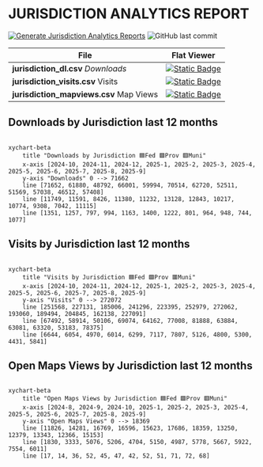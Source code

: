 # JURISDICTION ANALYTICS REPORT
[![Generate Jurisdiction Analytics Reports](https://github.com/open-data/analytics-corporate-reporting/actions/workflows/action_jurisdiction.yml/badge.svg)](https://github.com/open-data/analytics-corporate-reporting/actions/workflows/action_jurisdiction.yml)
![GitHub last commit](https://img.shields.io/github/last-commit/open-data/analytics-corporate-reporting?path=JURISDICTION_ANALYTICS_REPORT/readme.md)

| File | Flat Viewer |
|--|--|
|**jurisdiction_dl.csv**  *Downloads*  | [![Static Badge](https://img.shields.io/badge/Open%20in%20Flatdata%20Viewer-FF00E8?style=for-the-badge&logo=github&logoColor=black)](https://flatgithub.com/open-data/analytics-corporate-reporting?filename=JURISDICTION_ANALYTICS_REPORT/jurisdiction_dl.csv)|
|**jurisdiction_visits.csv** Visits|[![Static Badge](https://img.shields.io/badge/Open%20in%20Flatdata%20Viewer-FF00E8?style=for-the-badge&logo=github&logoColor=black)](https://flatgithub.com/open-data/analytics-corporate-reporting?filename=JURISDICTION_ANALYTICS_REPORT/jurisdiction_visits.csv)|
|**jurisdiction_mapviews.csv** Map Views|[![Static Badge](https://img.shields.io/badge/Open%20in%20Flatdata%20Viewer-FF00E8?style=for-the-badge&logo=github&logoColor=black)](https://flatgithub.com/open-data/analytics-corporate-reporting?filename=JURISDICTION_ANALYTICS_REPORT/jurisdiction_mapviews.csv)|

## Downloads by Jurisdiction last 12 months

```mermaid

xychart-beta
    title "Downloads by Jurisdiction 🟦Fed 🟩Prov 🟥Muni"
    x-axis [2024-10, 2024-11, 2024-12, 2025-1, 2025-2, 2025-3, 2025-4, 2025-5, 2025-6, 2025-7, 2025-8, 2025-9]
    y-axis "Downloads" 0 --> 71662
    line [71652, 61880, 48792, 66001, 59994, 70514, 62720, 52511, 51569, 57038, 46512, 57408]
    line [11749, 11591, 8426, 11380, 11232, 13128, 12843, 10217, 10774, 9308, 7042, 11115]
    line [1351, 1257, 797, 994, 1163, 1400, 1222, 801, 964, 948, 744, 1077]
```

## Visits by Jurisdiction last 12 months

```mermaid

xychart-beta
    title "Visits by Jurisdiction 🟦Fed 🟩Prov 🟥Muni"
    x-axis [2024-10, 2024-11, 2024-12, 2025-1, 2025-2, 2025-3, 2025-4, 2025-5, 2025-6, 2025-7, 2025-8, 2025-9]
    y-axis "Visits" 0 --> 272072
    line [251568, 227131, 185006, 241296, 223395, 252979, 272062, 193060, 189494, 204845, 162138, 227091]
    line [67492, 58914, 50106, 69074, 64162, 77008, 81888, 63884, 63081, 63320, 53183, 78375]
    line [6644, 6054, 4970, 6014, 6299, 7117, 7807, 5126, 4800, 5300, 4431, 5841]
```

## Open Maps Views by Jurisdiction last 12 months

```mermaid

xychart-beta
    title "Open Maps Views by Jurisdiction 🟦Fed 🟩Prov 🟥Muni"
    x-axis [2024-8, 2024-9, 2024-10, 2025-1, 2025-2, 2025-3, 2025-4, 2025-5, 2025-6, 2025-7, 2025-8, 2025-9]
    y-axis "Open Maps Views" 0 --> 18369
    line [11826, 14281, 16769, 16596, 15623, 17686, 18359, 13250, 12379, 13343, 12366, 15153]
    line [1830, 3333, 5076, 5206, 4704, 5150, 4987, 5778, 5667, 5922, 7554, 6011]
    line [17, 14, 36, 52, 45, 47, 42, 52, 51, 71, 72, 68]
```

